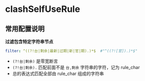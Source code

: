 # clashSelfUseRule






## 常用配置说明

**过滤包含特定字符串节点**

```yaml
filter: ^((?!台|剩余|最新|过期|新|官|期).)*$ 	#"^((?![官]).)*$"
```

- `(?!台|剩余)` 是零宽断言
- `(?!台|剩余).` 匹配前面不是 `台,剩余` 字符串的字符，记为 rule_char
- 总的表达式匹配全部由 rule_char 组成的字符串

